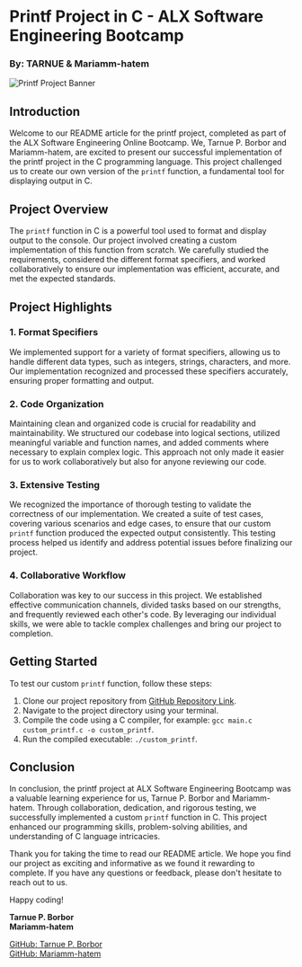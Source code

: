# Printf Project in C - ALX Software Engineering Bootcamp
### By: TARNUE & Mariamm-hatem

![Printf Project Banner](https://xperti.io/blogs/wp-content/uploads/2020/10/blog-image-xperti-10.png)

## Introduction

Welcome to our README article for the printf project, completed as part of the ALX Software Engineering Online Bootcamp. We, Tarnue P. Borbor and Mariamm-hatem, are excited to present our successful implementation of the printf project in the C programming language. This project challenged us to create our own version of the `printf` function, a fundamental tool for displaying output in C.

## Project Overview

The `printf` function in C is a powerful tool used to format and display output to the console. Our project involved creating a custom implementation of this function from scratch. We carefully studied the requirements, considered the different format specifiers, and worked collaboratively to ensure our implementation was efficient, accurate, and met the expected standards.

## Project Highlights

### 1. Format Specifiers

We implemented support for a variety of format specifiers, allowing us to handle different data types, such as integers, strings, characters, and more. Our implementation recognized and processed these specifiers accurately, ensuring proper formatting and output.

### 2. Code Organization

Maintaining clean and organized code is crucial for readability and maintainability. We structured our codebase into logical sections, utilized meaningful variable and function names, and added comments where necessary to explain complex logic. This approach not only made it easier for us to work collaboratively but also for anyone reviewing our code.

### 3. Extensive Testing

We recognized the importance of thorough testing to validate the correctness of our implementation. We created a suite of test cases, covering various scenarios and edge cases, to ensure that our custom `printf` function produced the expected output consistently. This testing process helped us identify and address potential issues before finalizing our project.

### 4. Collaborative Workflow

Collaboration was key to our success in this project. We established effective communication channels, divided tasks based on our strengths, and frequently reviewed each other's code. By leveraging our individual skills, we were able to tackle complex challenges and bring our project to completion.

## Getting Started

To test our custom `printf` function, follow these steps:

1. Clone our project repository from [GitHub Repository Link](repository_link_here).
2. Navigate to the project directory using your terminal.
3. Compile the code using a C compiler, for example: `gcc main.c custom_printf.c -o custom_printf`.
4. Run the compiled executable: `./custom_printf`.

## Conclusion

In conclusion, the printf project at ALX Software Engineering Bootcamp was a valuable learning experience for us, Tarnue P. Borbor and Mariamm-hatem. Through collaboration, dedication, and rigorous testing, we successfully implemented a custom `printf` function in C. This project enhanced our programming skills, problem-solving abilities, and understanding of C language intricacies.

Thank you for taking the time to read our README article. We hope you find our project as exciting and informative as we found it rewarding to complete. If you have any questions or feedback, please don't hesitate to reach out to us.

Happy coding!

**Tarnue P. Borbor**  
**Mariamm-hatem**

[GitHub: Tarnue P. Borbor](https://github.com/kawalaseania)  
[GitHub: Mariamm-hatem](https://github.com/Mariamm-hatem)